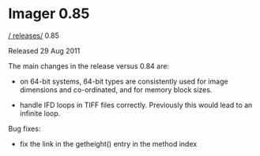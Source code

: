 # Imager 0.85

[ / ](..) [releases/](./) 0.85

Released 29 Aug 2011

The main changes in the release versus 0.84 are:

- on 64-bit systems, 64-bit types are consistently used for image dimensions and co-ordinated, and for memory block sizes.

- handle IFD loops in TIFF files correctly. Previously this would lead to an infinite loop.

Bug fixes:

- fix the link in the getheight() entry in the method index